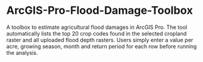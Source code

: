 # ArcGIS-Pro-Flood-Damage-Toolbox
A toolbox to estimate agricultural flood damages in ArcGIS Pro. The tool
automatically lists the top 20 crop codes found in the selected cropland
raster and all uploaded flood depth rasters. Users simply enter a value
per acre, growing season, month and return period for each row before
running the analysis.
